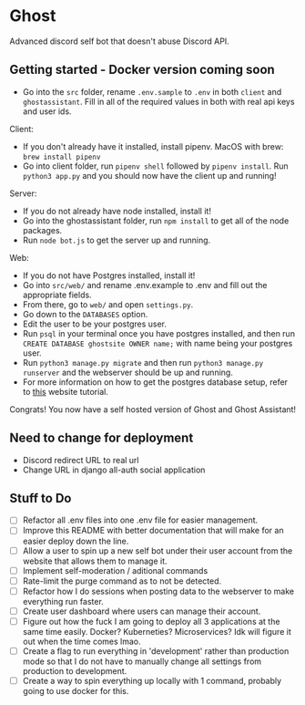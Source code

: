 # Ghost

Advanced discord self bot that doesn't abuse Discord API.

## Getting started - Docker version coming soon

- Go into the `src` folder, rename `.env.sample` to `.env` in both `client` and `ghostassistant`. Fill in all of the required values in both with real api keys and user ids.

Client:

- If you don't already have it installed, install pipenv. MacOS with brew: `brew install pipenv`
- Go into client folder, run `pipenv shell` followed by `pipenv install`. Run `python3 app.py` and you should now have the client up and running!

Server:

- If you do not already have node installed, install it!
- Go into the ghostassistant folder, run `npm install` to get all of the node packages.
- Run `node bot.js` to get the server up and running.

Web:

- If you do not have Postgres installed, install it!
- Go into `src/web/` and rename .env.example to .env and fill out the appropriate fields.
- From there, go to `web/` and open `settings.py`.
- Go down to the `DATABASES` option.
- Edit the user to be your postgres user.
- Run `psql` in your terminal once you have postgres installed, and then run `CREATE DATABASE ghostsite OWNER name;` with name being your postgres user.
- Run `python3 manage.py migrate` and then run `python3 manage.py runserver` and the webserver should be up and running.
- For more information on how to get the postgres database setup, refer to [this](https://tutorial-extensions.djangogirls.org/en/optional_postgresql_installation/) website tutorial.

Congrats! You now have a self hosted version of Ghost and Ghost Assistant!

## Need to change for deployment

- Discord redirect URL to real url
- Change URL in django all-auth social application

## Stuff to Do

- [ ] Refactor all .env files into one .env file for easier management.
- [ ] Improve this README with better documentation that will make for an easier deploy down the line.
- [ ] Allow a user to spin up a new self bot under their user account from the website that allows them to manage it.
- [ ] Implement self-moderation / aditional commands
- [ ] Rate-limit the purge command as to not be detected.
- [ ] Refactor how I do sessions when posting data to the webserver to make everything run faster.
- [ ] Create user dashboard where users can manage their account.
- [ ] Figure out how the fuck I am going to deploy all 3 applications at the same time easily. Docker? Kuberneties? Microservices? Idk will figure it out when the time comes lmao.
- [ ] Create a flag to run everything in 'development' rather than production mode so that I do not have to manually change all settings from production to development.
- [ ] Create a way to spin everything up locally with 1 command, probably going to use docker for this.
